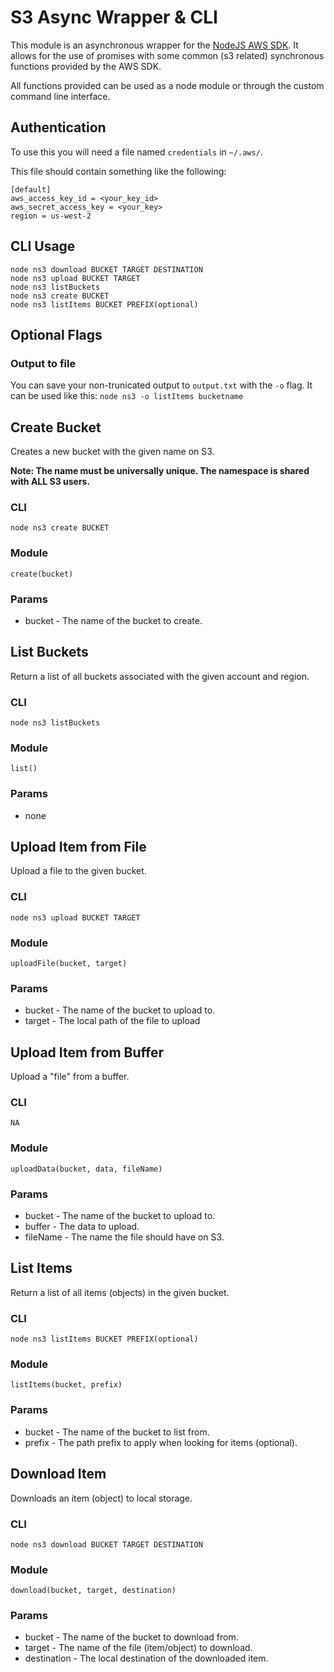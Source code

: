 # S3 Async Wrapper & CLI

This module is an asynchronous wrapper for the [NodeJS AWS SDK](https://docs.aws.amazon.com/sdk-for-javascript/v2/developer-guide/s3-examples.html). It allows for the use of promises with some common (s3 related) synchronous functions provided by the AWS SDK. 

All functions provided can be used as a node module or through the custom command line interface. 

## Authentication
To use this you will need a file named `credentials` in `~/.aws/`.

This file should contain something like the following:
```
[default]
aws_access_key_id = <your_key_id>
aws_secret_access_key = <your_key>
region = us-west-2
```

## CLI Usage
```
node ns3 download BUCKET TARGET DESTINATION
node ns3 upload BUCKET TARGET
node ns3 listBuckets
node ns3 create BUCKET
node ns3 listItems BUCKET PREFIX(optional)
```

## Optional Flags

### Output to file
You can save your non-trunicated output to `output.txt` with the `-o` flag. It can be used like this:
`node ns3 -o listItems bucketname`

## Create Bucket
Creates a new bucket with the given name on S3. 

**Note: The name must be universally unique. The namespace is shared with ALL S3 users.**
### CLI
`node ns3 create BUCKET`
### Module
`create(bucket)`
### Params
* bucket - The name of the bucket to create.

## List Buckets
Return a list of all buckets associated with the given account and region. 
### CLI
`node ns3 listBuckets`
### Module
`list()`
### Params
* none

## Upload Item from File
Upload a file to the given bucket.
### CLI
`node ns3 upload BUCKET TARGET`
### Module
`uploadFile(bucket, target)`
### Params
* bucket -  The name of the bucket to upload to.
* target - The local path of the file to upload

## Upload Item from Buffer
Upload a "file" from a buffer.
### CLI
`NA`
### Module
`uploadData(bucket, data, fileName)`
### Params
* bucket -  The name of the bucket to upload to.
* buffer - The data to upload.
* fileName - The name the file should have on S3.

## List Items
Return a list of all items (objects) in the given bucket. 
### CLI
`node ns3 listItems BUCKET PREFIX(optional)`
### Module
`listItems(bucket, prefix)`
### Params
* bucket - The name of the bucket to list from.
* prefix - The path prefix to apply when looking for items (optional).

## Download Item
Downloads an item (object) to local storage.
### CLI
`node ns3 download BUCKET TARGET DESTINATION`
### Module
`download(bucket, target, destination)`
### Params
* bucket - The name of the bucket to download from.
* target - The name of the file (item/object) to download.
* destination - The local destination of the downloaded item.

